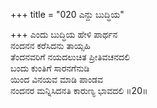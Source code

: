 +++
title = "020 ಎನ್ದು ಬುದ್ಧಿಯ"

+++
ಎಂದು ಬುದ್ಧಿಯ ಹೇಳಿ ಪಾರ್ಥನ  
ನಂದನನ ಕರೆಸಿದನು ತಾಯ್ಸಹಿ  
ತೆಂದನವರಿಗೆ ನಯದಲುಚಿತ ಪ್ರೀತಿವಚನದಲಿ  
ಬಂದು ಕುಂತಿಗೆ ಸಾರನಗೆನುಡಿ  
ಯಿಂದ ವಿನಯವ ಮಾಡಿ ಪಾಂಡವ  
ನಂದನರ ಮನ್ನಿಸಿದನತಿ ಕಾರುಣ್ಯ ಭಾವದಲಿ    ॥20॥